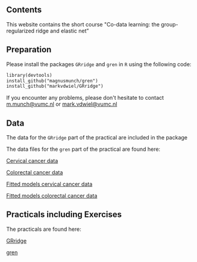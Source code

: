 ## Contents

This website contains the short course "Co-data learning: the group-regularized ridge and elastic net”

## Preparation

Please install the packages <code>GRridge</code> and <code>gren</code> in <code>R</code> using the following code:

```markdown
library(devtools)
install_github("magnusmunch/gren")
install_github("markvdwiel/GRridge")
```

If you encounter any problems, please don't hesitate to contact m.munch@vumc.nl or mark.vdwiel@vumc.nl

## Data
The data for the <code>GRridge</code> part of the practical are included in the package

The data files for the <code>gren</code> part of the practical are found here:

[Cervical cancer data](https://github.com/magnusmunch/co-data_learning/raw/master/gren_data_mir_cervical.Rdata)

[Colorectal cancer data](https://github.com/magnusmunch/co-data_learning/raw/master/gren_data_mir_colon.Rdata)

[Fitted models cervical cancer data](https://github.com/magnusmunch/co-data_learning/raw/master/gren_models_mir_cervical.Rdata)

[Fitted models colorectal cancer data](https://github.com/magnusmunch/co-data_learning/raw/master/gren_models_mir_colon.Rdata)

## Practicals including Exercises

The practicals are found here:

[GRridge](https://rawgit.com/magnusmunch/co-data_learning/master/GRridgeCourse.pdf)

[gren](https://rawgit.com/magnusmunch/co-data_learning/master/gren_practical.html)

